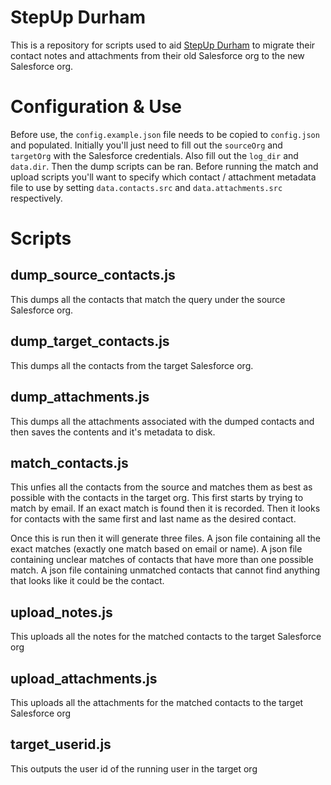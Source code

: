 # StepUp Durham

This is a repository for scripts used to aid [StepUp Durham](https://www.stepupdurham.org/) to migrate their contact notes and attachments from their old Salesforce org to the new Salesforce org.

# Configuration & Use
Before use, the `config.example.json` file needs to be copied to `config.json` and populated.  Initially you'll just need to fill out the `sourceOrg` and `targetOrg` with the Salesforce credentials.  Also fill out the `log_dir` and `data.dir`.  Then the dump scripts can be ran.  Before running the match and upload scripts you'll want to specify which contact / attachment metadata file to use by setting `data.contacts.src` and `data.attachments.src` respectively.

# Scripts
## dump_source_contacts.js
This dumps all the contacts that match the query under the source Salesforce org.

## dump_target_contacts.js
This dumps all the contacts from the target Salesforce org.

## dump_attachments.js
This dumps all the attachments associated with the dumped contacts and then saves the contents and it's metadata to disk.

## match_contacts.js
This unfies all the contacts from the source and matches them as best as possible with the contacts in the target org.  This first starts by trying to match by email.  If an exact match is found then it is recorded.  Then it looks for contacts with the same first and last name as the desired contact.

Once this is run then it will generate three files.  A json file containing all the exact matches (exactly one match based on email or name).  A json file containing unclear matches of contacts that have more than one possible match.  A json file containing unmatched contacts that cannot find anything that looks like it could be the contact.

## upload_notes.js
This uploads all the notes for the matched contacts to the target Salesforce org

## upload_attachments.js
This uploads all the attachments for the matched contacts to the target Salesforce org

## target_userid.js
This outputs the user id of the running user in the target org
